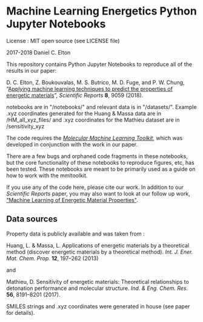 # Machine Learning Energetics Python Jupyter Notebooks

License : MIT open source (see LICENSE file)

2017-2018 Daniel C. Elton

This repository contains Python Jupyter Notebooks to reproduce all of the results in our paper:

D. C. Elton, Z. Boukouvalas, M. S. Butrico, M. D. Fuge, and P. W. Chung, “[Applying machine learning techniques to predict the properties of energetic materials](https://www.nature.com/articles/s41598-018-27344-x#Sec24)”, *Scientific Reports* **8**, 9059 (2018).

notebooks are in "/notebooks/" and relevant data is in "/datasets/". Example .xyz coordinates generated for the Huang & Massa data are in /HM_all_xyz_files/ and .xyz coordinates for the Mathieu dataset are in /sensitivity_xyz

The code requires the *[Molecular Machine Learning Toolkit](https://github.com/delton137/mmltoolkit)*, which was developed in conjunction with the work in our paper.

There are a few bugs and orphaned code fragments in these notebooks, but the core functionality of these notebooks to reproduce figures, etc, has been tested. These notebooks are meant to be primarily used as a guide on how to work with the mmltoolkit.

If you use any of the code here, please cite our work. In addition to our *Scientific Reports* paper, you may also want to look at our follow up work, [“Machine Learning of Energetic Material Properties"](https://arxiv.org/abs/1807.06156).

## Data sources
Property data is publicly available and was taken from :

Huang, L. & Massa, L. Applications of energetic materials by a theoretical method (discover energetic materials by a
theoretical method). *Int. J. Ener. Mat. Chem. Prop.* **12**, 197–262 (2013)

and

Mathieu, D. Sensitivity of energetic materials: Theoretical relationships to detonation performance and molecular structure.
*Ind. & Eng. Chem. Res.* **56**, 8191–8201 (2017).

SMILES strings and .xyz coordinates were generated in house (see paper for details). 


